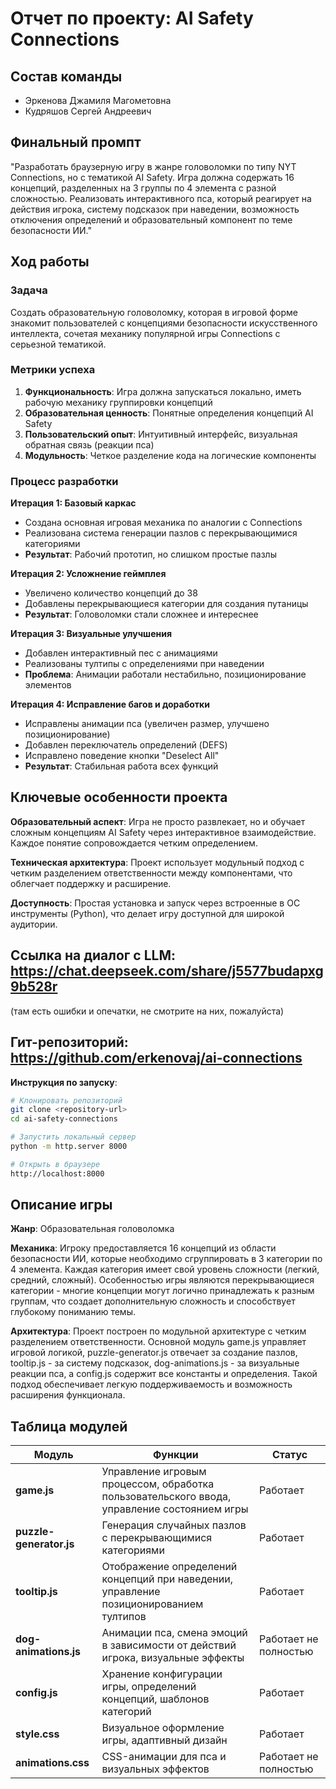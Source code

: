 # Отчет по проекту: AI Safety Connections

## Состав команды
- Эркенова Джамиля Магометовна
- Кудряшов Сергей Андреевич

## Финальный промпт
"Разработать браузерную игру в жанре головоломки по типу NYT Connections, но с тематикой AI Safety. Игра должна содержать 16 концепций, разделенных на 3 группы по 4 элемента с разной сложностью. Реализовать интерактивного пса, который реагирует на действия игрока, систему подсказок при наведении, возможность отключения определений и образовательный компонент по теме безопасности ИИ."

## Ход работы

### Задача
Создать образовательную головоломку, которая в игровой форме знакомит пользователей с концепциями безопасности искусственного интеллекта, сочетая механику популярной игры Connections с серьезной тематикой.

### Метрики успеха
1. **Функциональность**: Игра должна запускаться локально, иметь рабочую механику группировки концепций
2. **Образовательная ценность**: Понятные определения концепций AI Safety
3. **Пользовательский опыт**: Интуитивный интерфейс, визуальная обратная связь (реакции пса)
4. **Модульность**: Четкое разделение кода на логические компоненты

### Процесс разработки

**Итерация 1: Базовый каркас**
- Создана основная игровая механика по аналогии с Connections
- Реализована система генерации пазлов с перекрывающимися категориями
- **Результат**: Рабочий прототип, но слишком простые пазлы

**Итерация 2: Усложнение геймплея**
- Увеличено количество концепций до 38
- Добавлены перекрывающиеся категории для создания путаницы
- **Результат**: Головоломки стали сложнее и интереснее

**Итерация 3: Визуальные улучшения**
- Добавлен интерактивный пес с анимациями
- Реализованы тултипы с определениями при наведении
- **Проблема**: Анимации работали нестабильно, позиционирование элементов

**Итерация 4: Исправление багов и доработки**
- Исправлены анимации пса (увеличен размер, улучшено позиционирование)
- Добавлен переключатель определений (DEFS)
- Исправлено поведение кнопки "Deselect All"
- **Результат**: Стабильная работа всех функций

## Ключевые особенности проекта

**Образовательный аспект**: Игра не просто развлекает, но и обучает сложным концепциям AI Safety через интерактивное взаимодействие. Каждое понятие сопровождается четким определением.

**Техническая архитектура**: Проект использует модульный подход с четким разделением ответственности между компонентами, что облегчает поддержку и расширение.

**Доступность**: Простая установка и запуск через встроенные в ОС инструменты (Python), что делает игру доступной для широкой аудитории.

## Ссылка на диалог с LLM: https://chat.deepseek.com/share/j5577budapxg9b528r 
(там есть ошибки и опечатки, не смотрите на них, пожалуйста)

## Гит-репозиторий: https://github.com/erkenovaj/ai-connections

**Инструкция по запуску**:
```bash
# Клонировать репозиторий
git clone <repository-url>
cd ai-safety-connections

# Запустить локальный сервер
python -m http.server 8000

# Открыть в браузере
http://localhost:8000
```

## Описание игры

**Жанр**: Образовательная головоломка

**Механика**: Игроку предоставляется 16 концепций из области безопасности ИИ, которые необходимо сгруппировать в 3 категории по 4 элемента. Каждая категория имеет свой уровень сложности (легкий, средний, сложный). Особенностью игры являются перекрывающиеся категории - многие концепции могут логично принадлежать к разным группам, что создает дополнительную сложность и способствует глубокому пониманию темы.

**Архитектура**: Проект построен по модульной архитектуре с четким разделением ответственности. Основной модуль game.js управляет игровой логикой, puzzle-generator.js отвечает за создание пазлов, tooltip.js - за систему подсказок, dog-animations.js - за визуальные реакции пса, а config.js содержит все константы и определения. Такой подход обеспечивает легкую поддерживаемость и возможность расширения функционала.

## Таблица модулей

| Модуль | Функции | Статус |
|--------|---------|---------|
| **game.js** | Управление игровым процессом, обработка пользовательского ввода, управление состоянием игры | Работает |
| **puzzle-generator.js** | Генерация случайных пазлов с перекрывающимися категориями | Работает |
| **tooltip.js** | Отображение определений концепций при наведении, управление позиционированием тултипов | Работает |
| **dog-animations.js** | Анимации пса, смена эмоций в зависимости от действий игрока, визуальные эффекты | Работает не полностью |
| **config.js** | Хранение конфигурации игры, определений концепций, шаблонов категорий | Работает |
| **style.css** | Визуальное оформление игры, адаптивный дизайн | Работает |
| **animations.css** | CSS-анимации для пса и визуальных эффектов | Работает не полностью |

